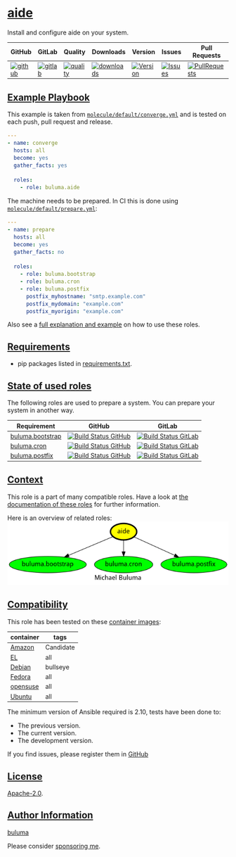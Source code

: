 # [aide](#aide)

Install and configure aide on your system.

|GitHub|GitLab|Quality|Downloads|Version|Issues|Pull Requests|
|------|------|-------|---------|-------|------|-------------|
|[![github](https://github.com/buluma/ansible-role-aide/workflows/Ansible%20Molecule/badge.svg)](https://github.com/buluma/ansible-role-aide/actions)|[![gitlab](https://gitlab.com/shadowwalker/ansible-role-aide/badges/master/pipeline.svg)](https://gitlab.com/shadowwalker/ansible-role-aide)|[![quality](https://img.shields.io/ansible/quality/57839)](https://galaxy.ansible.com/buluma/aide)|[![downloads](https://img.shields.io/ansible/role/d/57839)](https://galaxy.ansible.com/buluma/aide)|[![Version](https://img.shields.io/github/release/buluma/ansible-role-aide.svg)](https://github.com/buluma/ansible-role-aide/releases/)|[![Issues](https://img.shields.io/github/issues/buluma/ansible-role-aide.svg)](https://github.com/buluma/ansible-role-aide/issues/)|[![PullRequests](https://img.shields.io/github/issues-pr-closed-raw/buluma/ansible-role-aide.svg)](https://github.com/buluma/ansible-role-aide/pulls/)|

## [Example Playbook](#example-playbook)

This example is taken from [`molecule/default/converge.yml`](https://github.com/buluma/ansible-role-aide/blob/master/molecule/default/converge.yml) and is tested on each push, pull request and release.

```yaml
---
- name: converge
  hosts: all
  become: yes
  gather_facts: yes

  roles:
    - role: buluma.aide
```

The machine needs to be prepared. In CI this is done using [`molecule/default/prepare.yml`](https://github.com/buluma/ansible-role-aide/blob/master/molecule/default/prepare.yml):

```yaml
---
- name: prepare
  hosts: all
  become: yes
  gather_facts: no

  roles:
    - role: buluma.bootstrap
    - role: buluma.cron
    - role: buluma.postfix
      postfix_myhostname: "smtp.example.com"
      postfix_mydomain: "example.com"
      postfix_myorigin: "example.com"
```

Also see a [full explanation and example](https://buluma.github.io/how-to-use-these-roles.html) on how to use these roles.


## [Requirements](#requirements)

- pip packages listed in [requirements.txt](https://github.com/buluma/ansible-role-aide/blob/master/requirements.txt).

## [State of used roles](#state-of-used-roles)

The following roles are used to prepare a system. You can prepare your system in another way.

| Requirement | GitHub | GitLab |
|-------------|--------|--------|
|[buluma.bootstrap](https://galaxy.ansible.com/buluma/bootstrap)|[![Build Status GitHub](https://github.com/buluma/ansible-role-bootstrap/workflows/Ansible%20Molecule/badge.svg)](https://github.com/buluma/ansible-role-bootstrap/actions)|[![Build Status GitLab](https://gitlab.com/shadowwalker/ansible-role-bootstrap/badges/master/pipeline.svg)](https://gitlab.com/shadowwalker/ansible-role-bootstrap)|
|[buluma.cron](https://galaxy.ansible.com/buluma/cron)|[![Build Status GitHub](https://github.com/buluma/ansible-role-cron/workflows/Ansible%20Molecule/badge.svg)](https://github.com/buluma/ansible-role-cron/actions)|[![Build Status GitLab](https://gitlab.com/shadowwalker/ansible-role-cron/badges/master/pipeline.svg)](https://gitlab.com/shadowwalker/ansible-role-cron)|
|[buluma.postfix](https://galaxy.ansible.com/buluma/postfix)|[![Build Status GitHub](https://github.com/buluma/ansible-role-postfix/workflows/Ansible%20Molecule/badge.svg)](https://github.com/buluma/ansible-role-postfix/actions)|[![Build Status GitLab](https://gitlab.com/shadowwalker/ansible-role-postfix/badges/master/pipeline.svg)](https://gitlab.com/shadowwalker/ansible-role-postfix)|

## [Context](#context)

This role is a part of many compatible roles. Have a look at [the documentation of these roles](https://buluma.github.io/) for further information.

Here is an overview of related roles:
![dependencies](https://raw.githubusercontent.com/buluma/ansible-role-aide/png/requirements.png "Dependencies")

## [Compatibility](#compatibility)

This role has been tested on these [container images](https://hub.docker.com/u/buluma):

|container|tags|
|---------|----|
|[Amazon](https://hub.docker.com/repository/docker/buluma/amazonlinux/general)|Candidate|
|[EL](https://hub.docker.com/repository/docker/buluma/enterpriselinux/general)|all|
|[Debian](https://hub.docker.com/repository/docker/buluma/debian/general)|bullseye|
|[Fedora](https://hub.docker.com/repository/docker/buluma/fedora/general)|all|
|[opensuse](https://hub.docker.com/repository/docker/buluma/opensuse/general)|all|
|[Ubuntu](https://hub.docker.com/repository/docker/buluma/ubuntu/general)|all|

The minimum version of Ansible required is 2.10, tests have been done to:

- The previous version.
- The current version.
- The development version.

If you find issues, please register them in [GitHub](https://github.com/buluma/ansible-role-aide/issues)

## [License](#license)

[Apache-2.0](https://github.com/buluma/ansible-role-aide/blob/master/LICENSE).

## [Author Information](#author-information)

[buluma](https://buluma.github.io/)

Please consider [sponsoring me](https://github.com/sponsors/buluma).
